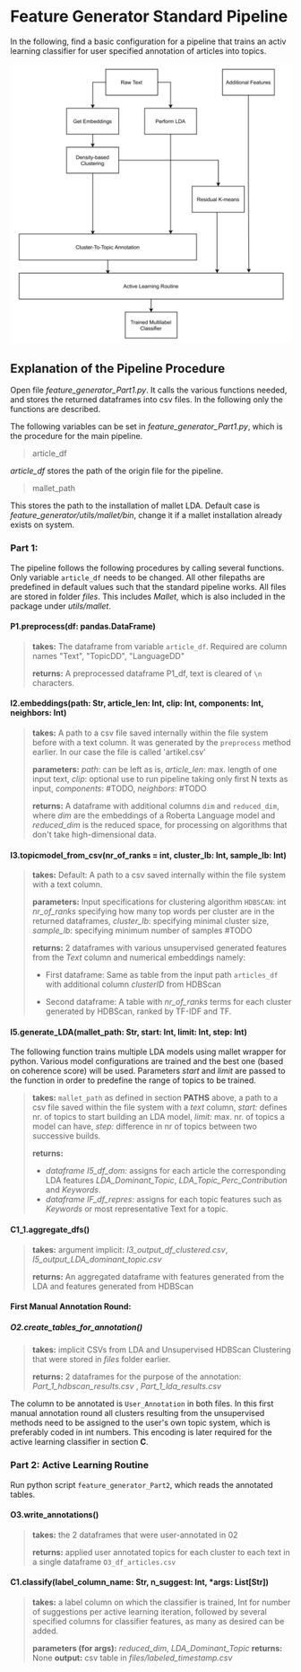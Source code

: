 # Feature Generator Standard Pipeline

In the following, find a basic configuration for a pipeline that trains an activ learning classifier for user specified annotation of articles into topics. 

![Overview](overview.jpg)




## Explanation of the Pipeline Procedure

Open file *feature_generator_Part1.py*. It calls the various functions needed, and stores the returned dataframes into csv files. In the following only the functions are described.  

The following variables can be set in *feature_generator_Part1.py*, which is the procedure for the main pipeline.

> article_df

*article_df* stores the path of the origin file for the pipeline.

> mallet_path

This stores the path to the installation of mallet LDA. Default case is *feature_generator/utils/mallet/bin*, change it if a mallet installation already exists on system. 

### Part 1:

The pipeline follows the following procedures by calling several functions. Only variable `article_df` needs to be changed. All other filepaths are predefined in default values such that the standard pipeline works. All files are stored in folder *files*. This includes *Mallet*, which is also included in the package under *utils/mallet*.

#### P1.preprocess(df: pandas.DataFrame)

> **takes:** The dataframe from variable `article_df`. Required are column names "Text", "TopicDD", "LanguageDD"
>
> **returns:** A preprocessed dataframe P1_df, text is cleared of `\n` characters.




#### I2.embeddings(path: Str, article_len: Int, clip: Int, components: Int, neighbors: Int)
> **takes:** A path to a csv file saved internally within the file system before with a text column. It was generated by the `preprocess` method earlier. In our case the file is called 'artikel.csv'
>
> **parameters:** *path*: can be left as is, *article_len*: max. length of one input text, *clip*: optional use to run pipeline taking only first N texts as input, *components*: #TODO, *neighbors*: #TODO
>
> **returns:** A dataframe with additional columns `dim` and `reduced_dim`, where *dim* are the embeddings of a Roberta Language model and *reduced_dim* is the reduced space, for processing on algorithms that don't take high-dimensional data.


#### I3.topicmodel_from_csv(nr_of_ranks = int, cluster_lb: Int, sample_lb: Int)
> **takes:** Default: A path to a csv saved internally within the file system with a text column.
>
> **parameters:** Input specifications for clustering algorithm `HDBSCAN`: int *nr_of_ranks* specifying how many top words per cluster are in the returned dataframes, *cluster_lb*: specifying minimal cluster size, *sample_lb*: specifying minimum number of samples #TODO
>
> **returns:** 2 dataframes with various unsupervised generated features from the *Text* column and numerical embeddings namely:
> 
> - First dataframe:  Same as table from the input path `articles_df` with additional column *clusterID* from HDBScan
> 
> - Second dataframe: A table with *nr_of_ranks* terms for each cluster generated by HDBScan, ranked by TF-IDF and TF. 

#### I5.generate_LDA(mallet_path: Str, start: Int, limit: Int, step: Int)
The following function trains multiple LDA models using mallet wrapper for python. Various model configurations are trained and the best one (based on coherence score) will be used. Parameters *start* and *limit* are passed to the function in order to predefine the range of topics to be trained. 

> **takes:** `mallet_path` as defined in section **PATHS** above, a path to a csv file saved within the file system with a *text* column, *start:* defines nr. of topics to start building an LDA model, *limit:* max. nr. of topics a model can have, *step:* difference in nr of topics between two successive builds.
> 
> **returns:**
> - *dataframe I5_df_dom:* assigns for each article the corresponding LDA features *LDA_Dominant_Topic*, *LDA_Topic_Perc_Contribution* and *Keywords*.
> - *dataframe IF_df_repres:* assigns for each topic features such as *Keywords* or most representative Text for a topic.  



#### C1_1.aggregate_dfs()

> **takes:** argument implicit: *I3_output_df_clustered.csv*, *I5_output_LDA_dominant_topic.csv*
> 
> **returns:** An aggregated dataframe with features generated from the LDA and features generated from HDBScan

#### First Manual Annotation Round: 
##### O2.create_tables_for_annotation()

> **takes:** implicit CSVs from LDA and Unsupervised HDBScan Clustering that were stored in *files* folder earlier.
>
> **returns:** 2 dataframes for the purpose of the annotation: *Part_1_hdbscan_results.csv* , *Part_1_lda_results.csv*

The column to be annotated is `User_Annotation` in both files. In this first manual annotation round all clusters resulting from the unsupervised methods need to be assigned to the user's own topic system, which is preferably coded in int numbers. This encoding is later required for the active learning classifier in section **C**. 


### Part 2: Active Learning Routine

Run python script `feature_generator_Part2`, which reads the annotated tables. 

#### O3.write_annotations()
> **takes:** the 2 dataframes that were user-annotated in 02
>
> **returns:** applied user annotated topics for each cluster to each text in a single dataframe `O3_df_articles.csv`

#### C1.classify(label_column_name: Str, n_suggest: Int, *args: List[Str])
> **takes:**  a label column on which the classifier is trained, Int for number of suggestions per active learning iteration, followed by several specified columns for classifier features, as many as desired can be added.
>
> **parameters (for args):** *reduced_dim*, *LDA_Dominant_Topic*
> **returns:** None
> **output:** csv table in *files/labeled_timestamp.csv*
